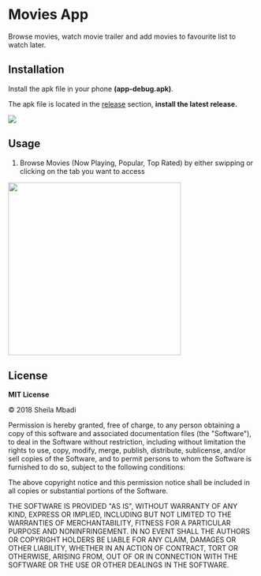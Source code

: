 # Movies App
 Browse movies, watch movie trailer and add movies to favourite list to watch later.
 
 ## Installation
 Install the apk file in your phone **(app-debug.apk)**.

The apk file is located in the [release](https://github.com/sheilambadi/retrofit-project/releases "Movies App") section, **install the latest release.**

<img src="https://user-images.githubusercontent.com/25798203/44208153-46206900-a168-11e8-95e0-f6bfda4038b3.png">

## Usage
1. Browse Movies (Now Playing, Popular, Top Rated) by either swipping or clicking on the tab you want to access

<img src="https://user-images.githubusercontent.com/25798203/44207929-90edb100-a167-11e8-9e87-352e54d27e1b.png" width="350">


## License
 
**MIT License**

<p>&copy; 2018 Sheila Mbadi</p>

Permission is hereby granted, free of charge, to any person obtaining a copy
of this software and associated documentation files (the "Software"), to deal
in the Software without restriction, including without limitation the rights
to use, copy, modify, merge, publish, distribute, sublicense, and/or sell
copies of the Software, and to permit persons to whom the Software is
furnished to do so, subject to the following conditions:

The above copyright notice and this permission notice shall be included in all
copies or substantial portions of the Software.

THE SOFTWARE IS PROVIDED "AS IS", WITHOUT WARRANTY OF ANY KIND, EXPRESS OR
IMPLIED, INCLUDING BUT NOT LIMITED TO THE WARRANTIES OF MERCHANTABILITY,
FITNESS FOR A PARTICULAR PURPOSE AND NONINFRINGEMENT. IN NO EVENT SHALL THE
AUTHORS OR COPYRIGHT HOLDERS BE LIABLE FOR ANY CLAIM, DAMAGES OR OTHER
LIABILITY, WHETHER IN AN ACTION OF CONTRACT, TORT OR OTHERWISE, ARISING FROM,
OUT OF OR IN CONNECTION WITH THE SOFTWARE OR THE USE OR OTHER DEALINGS IN THE
SOFTWARE.
